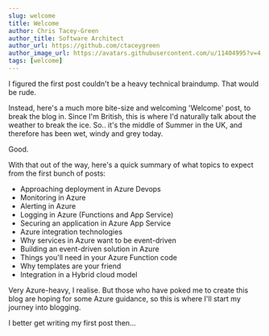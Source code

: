 ```yaml
---
slug: welcome
title: Welcome
author: Chris Tacey-Green
author_title: Software Architect
author_url: https://github.com/ctaceygreen
author_image_url: https://avatars.githubusercontent.com/u/11404995?v=4
tags: [welcome]
---
```


I figured the first post couldn't be a heavy technical braindump. That would be rude. 

Instead, here's a much more bite-size and welcoming 'Welcome' post, to break the blog in.
Since I'm British, this is where I'd naturally talk about the weather to break the ice. So.. it's the middle of Summer in the UK, and therefore has been wet, windy and grey today.

Good.

With that out of the way, here's a quick summary of what topics to expect from the first bunch of posts:
* Approaching deployment in Azure Devops
* Monitoring in Azure
* Alerting in Azure
* Logging in Azure (Functions and App Service)
* Securing an application in Azure App Service
* Azure integration technologies
* Why services in Azure want to be event-driven
* Building an event-driven solution in Azure
* Things you'll need in your Azure Function code
* Why templates are your friend
* Integration in a Hybrid cloud model

Very Azure-heavy, I realise. But those who have poked me to create this blog are hoping for some Azure guidance, so this is where I'll start my journey into blogging.

I better get writing my first post then...